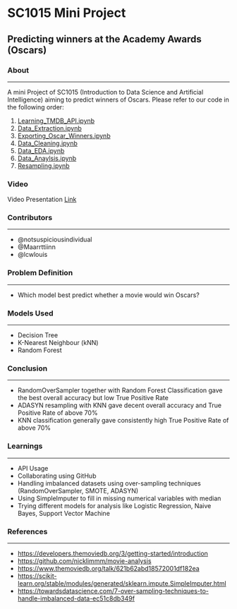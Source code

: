 # SC1015 Mini Project
## Predicting winners at the Academy Awards (Oscars)


### About
___
A mini Project of SC1015 (Introduction to Data Science and Artificial Intelligence) aiming to predict winners of Oscars. Please refer to our code in the following order:
1. [Learning_TMDB_API.ipynb](https://github.com/notsuspiciousindividual/SC1015_Project/blob/main/Learning_TMDB_API.ipynb)
2. [Data_Extraction.ipynb](https://github.com/notsuspiciousindividual/SC1015_Project/blob/main/Data_Extraction.ipynb)
3. [Exporting_Oscar_Winners.ipynb](https://github.com/notsuspiciousindividual/SC1015_Project/blob/main/Exporting_Oscar_Winners.ipynb)
4. [Data_Cleaning.ipynb](https://github.com/notsuspiciousindividual/SC1015_Project/blob/main/Data_Cleaning.ipynb)
5. [Data_EDA.ipynb](https://github.com/notsuspiciousindividual/SC1015_Project/blob/main/Data_EDA.ipynb)
6. [Data_Anaylsis.ipynb](https://github.com/notsuspiciousindividual/SC1015_Project/blob/main/Data_Analysis.ipynb)
7. [Resampling.ipynb](https://github.com/notsuspiciousindividual/SC1015_Project/blob/main/Resampling.ipynb)

### Video
Video Presentation
[Link](https://youtu.be/zYE2KUYWkaM)

### Contributors
---
- @notsuspiciousindividual
- @Maarrttiinn
- @lcwlouis

### Problem Definition
---
- Which model best predict whether a movie would win Oscars?

### Models Used
---
- Decision Tree
- K-Nearest Neighbour (kNN)
- Random Forest

### Conclusion
---
- RandomOverSampler together with Random Forest Classification gave the best overall accuracy but low True Positive Rate
- ADASYN resampling with KNN gave decent overall accuracy and True Positive Rate of above 70%
- KNN classification generally gave consistently high True Positive Rate of above 70%

### Learnings
---
- API Usage
- Collaborating using GitHub
- Handling imbalanced datasets using over-sampling techniques (RandomOverSampler, SMOTE, ADASYN)
- Using SimpleImputer to fill in missing numerical variables with median
- Trying different models for analysis like Logistic Regression, Naive Bayes, Support Vector Machine

### References
---
- https://developers.themoviedb.org/3/getting-started/introduction
- https://github.com/nicklimmm/movie-analysis
- https://www.themoviedb.org/talk/621b62abd18572001df182ea 
- https://scikit-learn.org/stable/modules/generated/sklearn.impute.SimpleImputer.html
- https://towardsdatascience.com/7-over-sampling-techniques-to-handle-imbalanced-data-ec51c8db349f

